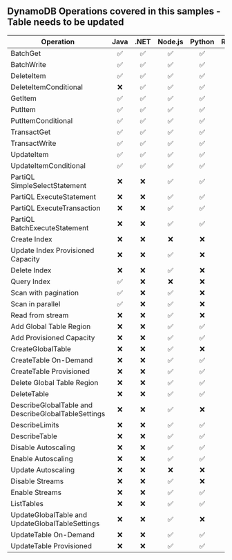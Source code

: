 ## DynamoDB Operations covered in this samples - Table needs to be updated

| Operation                                           | Java | .NET | Node.js | Python | Rust | Go  |
| --------------------------------------------------- | :--: | :--: | :-----: | :----: | :--: | :-: |
| BatchGet                                            |  ✅  |  ✅  |   ✅    |   ✅   |  ✅  | ✅  |
| BatchWrite                                          |  ✅  |  ✅  |   ✅    |   ✅   |  ✅  | ✅  |
| DeleteItem                                          |  ✅  |  ✅  |   ✅    |   ✅   |  ✅  | ✅  |
| DeleteItemConditional                               |  ❌  |  ✅  |   ✅    |   ✅   |  ❌  | ✅  |
| GetItem                                             |  ✅  |  ✅  |   ✅    |   ✅   |  ✅  | ✅  |
| PutItem                                             |  ✅  |  ✅  |   ✅    |   ✅   |  ✅  | ✅  |
| PutItemConditional                                  |  ✅  |  ✅  |   ✅    |   ✅   |  ✅  | ✅  |
| TransactGet                                         |  ✅  |  ✅  |   ✅    |   ✅   |  ✅  | ✅  |
| TransactWrite                                       |  ✅  |  ✅  |   ✅    |   ✅   |  ✅  | ✅  |
| UpdateItem                                          |  ✅  |  ✅  |   ✅    |   ✅   |  ✅  | ✅  |
| UpdateItemConditional                               |  ✅  |  ✅  |   ✅    |   ✅   |  ✅  | ✅  |
| PartiQL SimpleSelectStatement                       |  ❌  |  ❌  |   ✅    |   ✅   |  ❌  | ❌  |
| PartiQL ExecuteStatement                            |  ❌  |  ❌  |   ✅    |   ✅   |  ❌  | ❌  |
| PartiQL ExecuteTransaction                          |  ❌  |  ❌  |   ✅    |   ✅   |  ❌  | ❌  |
| PartiQL BatchExecuteStatement                       |  ❌  |  ❌  |   ✅    |   ✅   |  ❌  | ❌  |
| Create Index                                        |  ❌  |  ❌  |   ❌    |   ❌   |  ✅  | ❌  |
| Update Index Provisioned Capacity                   |  ❌  |  ❌  |   ✅    |   ❌   |  ❌  | ❌  |
| Delete Index                                        |  ❌  |  ❌  |   ✅    |   ❌   |  ✅  | ❌  |
| Query Index                                         |  ✅  |  ❌  |   ❌    |   ❌   |  ✅  | ❌  |
| Scan with pagination                                |  ✅  |  ❌  |   ✅    |   ❌   |  ✅  | ❌  |
| Scan in parallel                                    |  ✅  |  ❌  |   ✅    |   ❌   |  ✅  | ❌  |
| Read from stream                                    |  ❌  |  ❌  |   ✅    |   ❌   |  ❌  | ❌  |
| Add Global Table Region                             |  ❌  |  ❌  |   ✅    |   ✅   |  ❌  | ✅  |
| Add Provisioned Capacity                            |  ❌  |  ❌  |   ✅    |   ✅   |  ❌  | ✅  |
| CreateGlobalTable                                   |  ❌  |  ❌  |   ✅    |   ❌   |  ❌  | ✅  |
| CreateTable On-Demand                               |  ❌  |  ❌  |   ✅    |   ✅   |  ✅  | ✅  |
| CreateTable Provisioned                             |  ❌  |  ❌  |   ✅    |   ✅   |  ❌  | ✅  |
| Delete Global Table Region                          |  ❌  |  ❌  |   ✅    |   ✅   |  ❌  | ✅  |
| DeleteTable                                         |  ❌  |  ❌  |   ✅    |   ✅   |  ❌  | ✅  |
| DescribeGlobalTable and DescribeGlobalTableSettings |  ❌  |  ❌  |   ✅    |   ❌   |  ❌  | ✅  |
| DescribeLimits                                      |  ❌  |  ❌  |   ✅    |   ✅   |  ❌  | ✅  |
| DescribeTable                                       |  ❌  |  ❌  |   ✅    |   ✅   |  ✅  | ✅  |
| Disable Autoscaling                                 |  ❌  |  ❌  |   ✅    |   ✅   |  ❌  | ✅  |
| Enable Autoscaling                                  |  ❌  |  ❌  |   ✅    |   ✅   |  ❌  | ✅  |
| Update Autoscaling                                  |  ❌  |  ❌  |   ❌    |   ❌   |  ❌  | ✅  |
| Disable Streams                                     |  ❌  |  ❌  |   ✅    |   ❌   |  ✅  | ✅  |
| Enable Streams                                      |  ❌  |  ❌  |   ✅    |   ✅   |  ✅  | ✅  |
| ListTables                                          |  ❌  |  ❌  |   ✅    |   ✅   |  ✅  | ✅  |
| UpdateGlobalTable and UpdateGlobalTableSettings     |  ❌  |  ❌  |   ✅    |   ❌   |  ❌  | ✅  |
| UpdateTable On-Demand                               |  ❌  |  ❌  |   ✅    |   ✅   |  ❌  | ✅  |
| UpdateTable Provisioned                             |  ❌  |  ❌  |   ✅    |   ✅   |  ❌  | ✅  |
